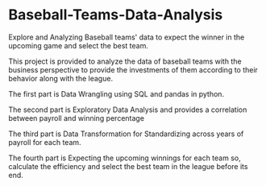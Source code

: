 # Baseball-Teams-Data-Analysis
Explore and Analyzing Baseball teams' data to expect the winner in the upcoming game and select the best team.

This project is provided to analyze the data of baseball teams with the business perspective to provide the investments of them according to their behavior along with the league.

The first part is Data Wrangling using SQL and pandas in python.

The second part is Exploratory Data Analysis and provides a correlation between payroll and winning percentage

The third part is Data Transformation for Standardizing across years of payroll for each team.

The fourth part is Expecting the upcoming winnings for each team so,  calculate the efficiency and select the best team in the league before its end.
